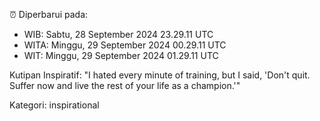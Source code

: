 ⏰ Diperbarui pada:
- WIB: Sabtu, 28 September 2024 23.29.11 UTC
- WITA: Minggu, 29 September 2024 00.29.11 UTC
- WIT: Minggu, 29 September 2024 01.29.11 UTC

Kutipan Inspiratif:
"I hated every minute of training, but I said, 'Don't quit. Suffer now and live the rest of your life as a champion.'"


Kategori: inspirational

